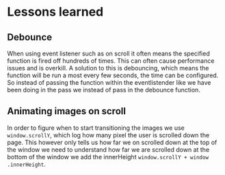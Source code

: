 # Lessons learned

## Debounce

When using event listener such as on scroll it often means the specified  function is fired off hundreds of times. This can often cause performance issues and is overkill. A solution to this is debouncing, which means the function will be run a most every few seconds, the time can be configured. So instead of passing the function within the eventlistender like we have been doing in the pass we instead of pass in the debounce function.

## Animating images on scroll

In order to figure when to start transitioning the images we use `window.scrollY`, which log how many pixel the user is scrolled down the page. This however only tells us how far we on scrolled down at the top of the window we need to understand how far we are scrolled down at the bottom of the window we add the innerHeight `window.scrollY + window .innerHeight`.
